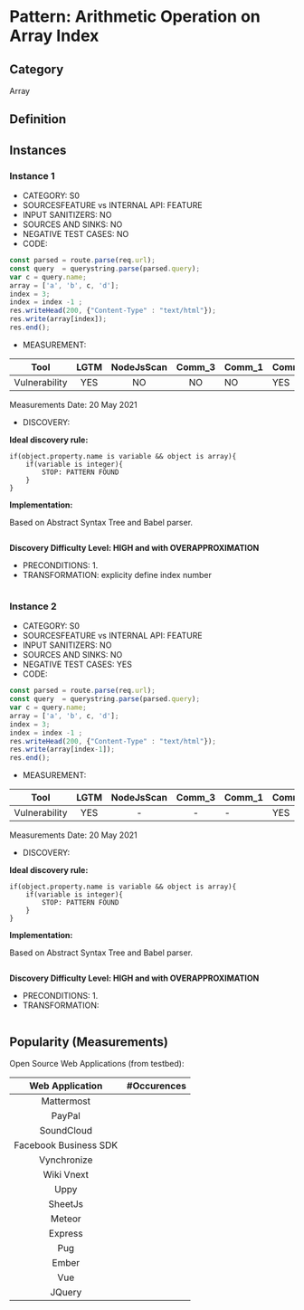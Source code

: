 # Pattern: Arithmetic Operation on Array Index

## Category

Array

## Definition

## Instances

### Instance 1

- CATEGORY: S0
- SOURCESFEATURE vs INTERNAL API: FEATURE
- INPUT SANITIZERS: NO
- SOURCES AND SINKS: NO
- NEGATIVE TEST CASES: NO
- CODE:

```javascript
const parsed = route.parse(req.url);
const query  = querystring.parse(parsed.query);
var c = query.name;
array = ['a', 'b', c, 'd'];
index = 3;
index = index -1 ;
res.writeHead(200, {"Content-Type" : "text/html"});
res.write(array[index]);
res.end();
```

- MEASUREMENT:

|     Tool      | LGTM | NodeJsScan | Comm_3 | Comm_1 | Comm_2 | Vulnerable |
| :-----------: | :--: | :--------: | :------: | ------- | --------- | ---------- |
| Vulnerability | YES  |     NO     |    NO   |    NO   |     YES   |   YES      |
Measurements Date: 20 May 2021

- DISCOVERY:



**Ideal discovery rule:**

```
if(object.property.name is variable && object is array){
	if(variable is integer){
		STOP: PATTERN FOUND
	}
}
```

**Implementation:**

Based on Abstract Syntax Tree and Babel parser.

```
```

**Discovery Difficulty Level: HIGH and with OVERAPPROXIMATION** 

- PRECONDITIONS:
   1.
- TRANSFORMATION:
explicity define index number
```
```
### Instance 2

- CATEGORY: S0
- SOURCESFEATURE vs INTERNAL API: FEATURE
- INPUT SANITIZERS: NO
- SOURCES AND SINKS: NO
- NEGATIVE TEST CASES: YES
- CODE:

```javascript
const parsed = route.parse(req.url);
const query  = querystring.parse(parsed.query);
var c = query.name;
array = ['a', 'b', c, 'd'];
index = 3;
index = index -1 ;
res.writeHead(200, {"Content-Type" : "text/html"});
res.write(array[index-1]);
res.end();
```

- MEASUREMENT:

|     Tool      | LGTM | NodeJsScan | Comm_3 | Comm_1 | Comm_2 | Vulnerable |
| :-----------: | :--: | :--------: | :------: | ------- | --------- | ---------- |
| Vulnerability |  YES |      -    |    -   |     -  |    YES    |   NO     |
Measurements Date: 20 May 2021

- DISCOVERY:



**Ideal discovery rule:**

```
if(object.property.name is variable && object is array){
	if(variable is integer){
		STOP: PATTERN FOUND
	}
}
```

**Implementation:**

Based on Abstract Syntax Tree and Babel parser.

```
```

**Discovery Difficulty Level: HIGH and with OVERAPPROXIMATION** 

- PRECONDITIONS:
   1.
- TRANSFORMATION:
```
```
## Popularity (Measurements)

Open Source Web Applications (from testbed):

|    Web Application    | #Occurences |
| :-------------------: | :---------: |
|      Mattermost       |             |
|        PayPal         |             |
|      SoundCloud       |             |
| Facebook Business SDK |             |
|      Vynchronize      |             |
|      Wiki Vnext       |             |
|         Uppy          |             |
|        SheetJs        |             |
|        Meteor         |             |
|        Express        |             |
|          Pug          |             |
|         Ember         |             |
|          Vue          |             |
|        JQuery         |             |



